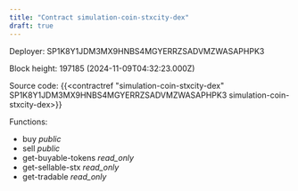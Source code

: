 ```yaml
---
title: "Contract simulation-coin-stxcity-dex"
draft: true
---
```

Deployer: SP1K8Y1JDM3MX9HNBS4MGYERRZSADVMZWASAPHPK3


 



Block height: 197185 (2024-11-09T04:32:23.000Z)

Source code: {{<contractref "simulation-coin-stxcity-dex" SP1K8Y1JDM3MX9HNBS4MGYERRZSADVMZWASAPHPK3 simulation-coin-stxcity-dex>}}

Functions:

* buy _public_
* sell _public_
* get-buyable-tokens _read_only_
* get-sellable-stx _read_only_
* get-tradable _read_only_
